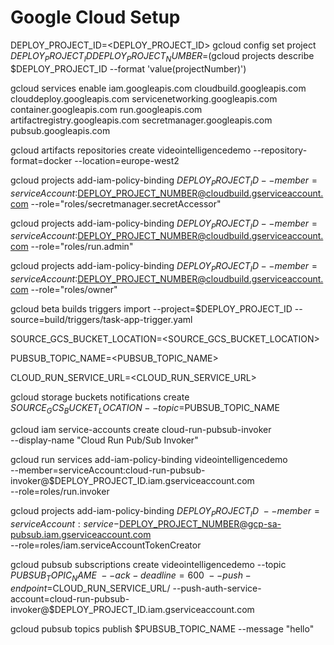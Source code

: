# Google Cloud Setup

DEPLOY_PROJECT_ID=<DEPLOY_PROJECT_ID>
gcloud config set project $DEPLOY_PROJECT_ID
DEPLOY_PROJECT_NUMBER=$(gcloud projects describe $DEPLOY_PROJECT_ID --format 'value(projectNumber)')

gcloud services enable iam.googleapis.com cloudbuild.googleapis.com clouddeploy.googleapis.com servicenetworking.googleapis.com container.googleapis.com run.googleapis.com artifactregistry.googleapis.com secretmanager.googleapis.com pubsub.googleapis.com

gcloud artifacts repositories create videointelligencedemo --repository-format=docker --location=europe-west2

gcloud projects add-iam-policy-binding $DEPLOY_PROJECT_ID --member=serviceAccount:$DEPLOY_PROJECT_NUMBER@cloudbuild.gserviceaccount.com --role="roles/secretmanager.secretAccessor"

gcloud projects add-iam-policy-binding $DEPLOY_PROJECT_ID --member=serviceAccount:$DEPLOY_PROJECT_NUMBER@cloudbuild.gserviceaccount.com --role="roles/run.admin"

gcloud projects add-iam-policy-binding $DEPLOY_PROJECT_ID --member=serviceAccount:$DEPLOY_PROJECT_NUMBER@cloudbuild.gserviceaccount.com --role="roles/owner"

gcloud beta builds triggers import --project=$DEPLOY_PROJECT_ID --source=build/triggers/task-app-trigger.yaml



SOURCE_GCS_BUCKET_LOCATION=<SOURCE_GCS_BUCKET_LOCATION>

PUBSUB_TOPIC_NAME=<PUBSUB_TOPIC_NAME>

CLOUD_RUN_SERVICE_URL=<CLOUD_RUN_SERVICE_URL>


gcloud storage buckets notifications create $SOURCE_GCS_BUCKET_LOCATION --topic=$PUBSUB_TOPIC_NAME

gcloud iam service-accounts create cloud-run-pubsub-invoker \
    --display-name "Cloud Run Pub/Sub Invoker"

gcloud run services add-iam-policy-binding videointelligencedemo \
--member=serviceAccount:cloud-run-pubsub-invoker@$DEPLOY_PROJECT_ID.iam.gserviceaccount.com \
--role=roles/run.invoker

gcloud projects add-iam-policy-binding $DEPLOY_PROJECT_ID \
   --member=serviceAccount:service-$DEPLOY_PROJECT_NUMBER@gcp-sa-pubsub.iam.gserviceaccount.com \
   --role=roles/iam.serviceAccountTokenCreator

gcloud pubsub subscriptions create videointelligencedemo --topic $PUBSUB_TOPIC_NAME \
--ack-deadline=600 \
--push-endpoint=$CLOUD_RUN_SERVICE_URL/ --push-auth-service-account=cloud-run-pubsub-invoker@$DEPLOY_PROJECT_ID.iam.gserviceaccount.com

gcloud pubsub topics publish $PUBSUB_TOPIC_NAME --message "hello"